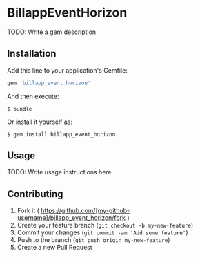 # BillappEventHorizon

TODO: Write a gem description

## Installation

Add this line to your application's Gemfile:

```ruby
gem 'billapp_event_horizon'
```

And then execute:

    $ bundle

Or install it yourself as:

    $ gem install billapp_event_horizon

## Usage

TODO: Write usage instructions here

## Contributing

1. Fork it ( https://github.com/[my-github-username]/billapp_event_horizon/fork )
2. Create your feature branch (`git checkout -b my-new-feature`)
3. Commit your changes (`git commit -am 'Add some feature'`)
4. Push to the branch (`git push origin my-new-feature`)
5. Create a new Pull Request
